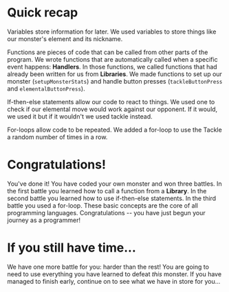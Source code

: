 Quick recap
=====================
Variables store information for later. We used variables to store things like our monster's element and its nickname.

Functions are pieces of code that can be called from other parts of the program. We wrote functions that are automatically called when a specific event happens: **Handlers**. In those functions, we called functions that had already been written for us from **Libraries**. We made functions to set up our monster (```setupMonsterStats```) and handle button presses (```tackleButtonPress``` and ```elementalButtonPress```).

If-then-else statements allow our code to react to things. We used one to check if our elemental move would work against our opponent. If it would, we used it but if it wouldn't we used tackle instead.

For-loops allow code to be repeated. We added a for-loop to use the Tackle a random number of times in a row.

Congratulations!
================
You've done it! You have coded your own monster and won three battles. In the first battle you learned how to call a function from a **Library**. In the second battle you learned how to use if-then-else statements. In the third battle you used a for-loop. These basic concepts are the core of all programming languages. Congratulations -- you have just begun your journey as a programmer!


If you still have time...
================

We have one more battle for you: harder than the rest! You are going to need to use everything you have learned to defeat *this* monster. If you have managed to finish early, continue on to see what we have in store for you...
